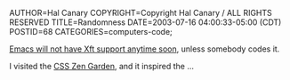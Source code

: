 AUTHOR=Hal Canary
COPYRIGHT=Copyright Hal Canary / ALL RIGHTS RESERVED
TITLE=Randomness
DATE=2003-07-16 04:00:33-05:00 (CDT)
POSTID=68
CATEGORIES=computers-code;

[Emacs will not have Xft support anytime soon](http://mail.gnu.org/archive/html/emacs-devel/2002-10/msg00100.html), unless somebody codes it.

I visited the [CSS Zen Garden](http://www.csszengarden.com/), and it inspired the ...
